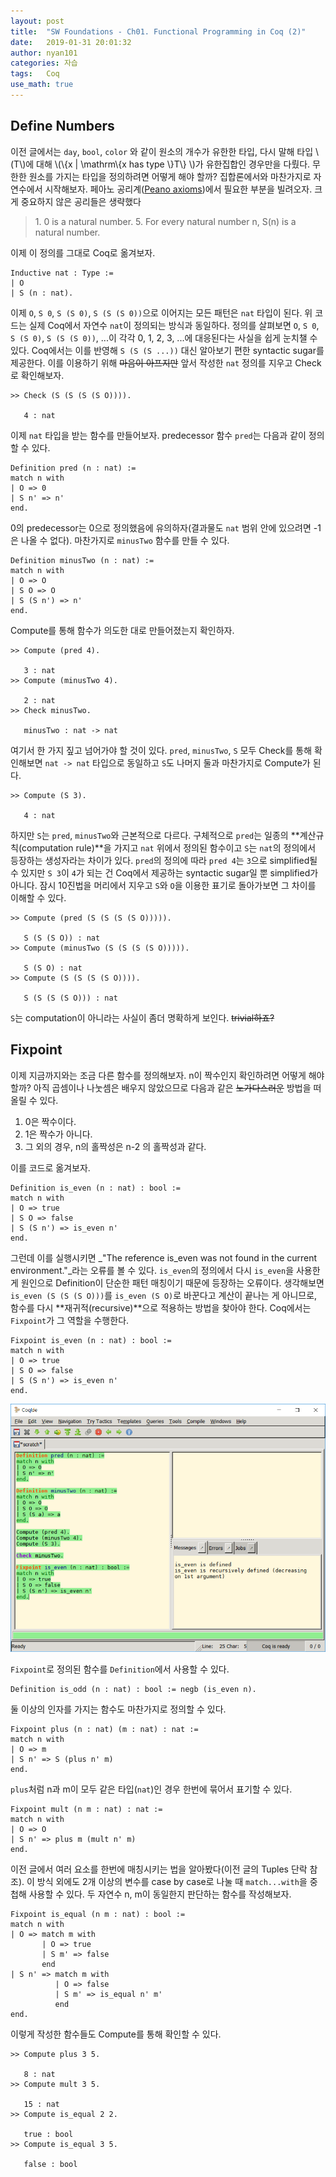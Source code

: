 ```yaml
---
layout: post
title:  "SW Foundations - Ch01. Functional Programming in Coq (2)"
date:   2019-01-31 20:01:32
author: nyan101
categories: 자습
tags:	Coq
use_math: true
---
```




## Define Numbers

이전 글에서는 `day`, `bool`, `color` 와 같이 원소의 개수가 유한한 타입, 다시 말해 타입 \\(T\\)에 대해 \\(\\{x | \\mathrm\\{x has type \\}T\\} \\)가 유한집합인 경우만을 다뤘다. 무한한 원소를 가지는 타입을 정의하려면 어떻게 해야 할까? 집합론에서와 마찬가지로 자연수에서 시작해보자. 페아노 공리계([Peano axioms](https://en.wikipedia.org/wiki/Peano_axioms))에서 필요한 부분을 빌려오자. 크게 중요하지 않은 공리들은 생략했다

> 1\. 0 is a natural number.
> 5\. For every natural number n, S(n) is a natural number.

이제 이 정의를 그대로 Coq로 옮겨보자. 

``` Coq
Inductive nat : Type :=
| O
| S (n : nat).
```

이제 `O`, `S 0`, `S (S 0)`, `S (S (S 0))`으로 이어지는 모든 패턴은 `nat` 타입이 된다. 위 코드는 실제 Coq에서 자연수 `nat`이 정의되는 방식과 동일하다. 정의를 살펴보면 `O`, `S 0`, `S (S 0)`, `S (S (S 0))`, ...이 각각 0, 1, 2, 3, ...에 대응된다는 사실을 쉽게 눈치챌 수 있다. Coq에서는 이를 반영해 `S (S (S ...))` 대신 알아보기 편한 syntactic sugar를 제공한다. 이를 이용하기 위해 ~~마음이 아프지만~~ 앞서 작성한 `nat` 정의를 지우고 Check로 확인해보자.

```Coq
>> Check (S (S (S (S O)))).

   4 : nat
```

이제 `nat` 타입을 받는 함수를 만들어보자. predecessor 함수 `pred`는 다음과 같이 정의할 수 있다.

```Coq
Definition pred (n : nat) :=
match n with
| O => 0
| S n' => n'
end.
```

0의 predecessor는 0으로 정의했음에 유의하자(결과물도 `nat` 범위 안에 있으려면 -1은 나올 수 없다). 마찬가지로 `minusTwo` 함수를 만들 수 있다.

```Coq
Definition minusTwo (n : nat) :=
match n with
| O => O
| S O => O
| S (S n') => n'
end.
```

Compute를 통해 함수가 의도한 대로 만들어졌는지 확인하자.

```Coq
>> Compute (pred 4).

   3 : nat
>> Compute (minusTwo 4).

   2 : nat
>> Check minusTwo.

   minusTwo : nat -> nat
```

여기서 한 가지 짚고 넘어가야 할 것이 있다. `pred`, `minusTwo`, `S` 모두 Check를 통해 확인해보면 `nat -> nat` 타입으로 동일하고 `S`도 나머지 둘과 마찬가지로 Compute가 된다.

```Coq
>> Compute (S 3).

   4 : nat
```

하지만 `S`는 `pred`, `minusTwo`와 근본적으로 다르다. 구체적으로 `pred`는 일종의 **계산규칙(computation rule)**을 가지고 `nat` 위에서 정의된 함수이고 `S`는 `nat`의 정의에서 등장하는 생성자라는 차이가 있다. `pred`의 정의에 따라 `pred 4`는 `3`으로 simplified될 수 있지만 `S 3`이 `4`가 되는 건 Coq에서 제공하는 syntactic sugar일 뿐 simplified가 아니다. 잠시 10진법을 머리에서 지우고 `S`와 `O`을 이용한 표기로 돌아가보면 그 차이를 이해할 수 있다.

```Coq
>> Compute (pred (S (S (S (S O))))).

   S (S (S O)) : nat
>> Compute (minusTwo (S (S (S (S O))))).

   S (S O) : nat
>> Compute (S (S (S (S O)))).

   S (S (S (S O))) : nat
```

`S`는 computation이 아니라는 사실이 좀더 명확하게 보인다. ~~trivial하죠?~~

## Fixpoint

이제 지금까지와는 조금 다른 함수를 정의해보자. n이 짝수인지 확인하려면 어떻게 해야 할까? 아직 곱셈이나 나눗셈은 배우지 않았으므로 다음과 같은 ~~노가다스러운~~ 방법을 떠올릴 수 있다.

1. 0은 짝수이다.
2. 1은 짝수가 아니다.
3. 그 외의 경우, n의 홀짝성은 n-2 의 홀짝성과 같다.

이를 코드로 옮겨보자.

```Coq
Definition is_even (n : nat) : bool :=
match n with
| O => true
| S O => false
| S (S n') => is_even n'
end.
```

그런데 이를 실행시키면 _"The reference is_even was not found in the current environment."_라는 오류를 볼 수 있다. `is_even`의 정의에서 다시 `is_even`을 사용한 게 원인으로 Definition이 단순한 패턴 매칭이기 때문에 등장하는 오류이다. 생각해보면 `is_even (S (S (S O)))`를 `is_even (S O)`로 바꾼다고 계산이 끝나는 게 아니므로, 함수를 다시 **재귀적(recursive)**으로 적용하는 방법을 찾아야 한다. Coq에서는 `Fixpoint`가 그 역할을 수행한다.

```Coq
Fixpoint is_even (n : nat) : bool :=
match n with
| O => true
| S O => false
| S (S n') => is_even n'
end.
```



<img src="/assets/images/2019/01/SWF-01-2-Fixpoint.png" width="800px">



`Fixpoint`로 정의된 함수를 `Definition`에서 사용할 수 있다.

```Coq
Definition is_odd (n : nat) : bool := negb (is_even n).
```

둘 이상의 인자를 가지는 함수도 마찬가지로 정의할 수 있다.

```Coq
Fixpoint plus (n : nat) (m : nat) : nat :=
match n with
| O => m
| S n' => S (plus n' m)
end.
```

`plus`처럼 n과 m이 모두 같은 타입(`nat`)인 경우 한번에 묶어서 표기할 수 있다.

```Coq
Fixpoint mult (n m : nat) : nat :=
match n with
| O => O
| S n' => plus m (mult n' m)
end.
```

이전 글에서 여러 요소를 한번에 매칭시키는 법을 알아봤다(이전 글의 Tuples 단락 참조). 이 방식 외에도 2개 이상의 변수를 case by case로 나눌 때 `match...with`을 중첩해 사용할 수 있다. 두 자연수 n, m이 동일한지 판단하는 함수를 작성해보자.

```Coq
Fixpoint is_equal (n m : nat) : bool :=
match n with
| O => match m with
       | O => true
       | S m' => false
       end
| S n' => match m with
          | O => false
          | S m' => is_equal n' m'
          end
end.
```

이렇게 작성한 함수들도 Compute를 통해 확인할 수 있다.

```Coq
>> Compute plus 3 5.

   8 : nat
>> Compute mult 3 5.

   15 : nat
>> Compute is_equal 2 2.

   true : bool
>> Compute is_equal 3 5.

   false : bool
```



